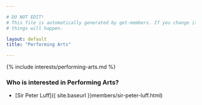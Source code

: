```yaml
---

# DO NOT EDIT!
# This file is automatically generated by get-members. If you change it, bad
# things will happen.

layout: default
title: "Performing Arts"

---
```


{% include interests/performing-arts.md %}

### Who is interested in Performing Arts?


* [Sir Peter Luff]({ site.baseurl }}members/sir-peter-luff.html)
